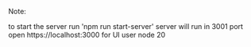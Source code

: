 Note:

to start the server run 'npm run start-server'
server will run in 3001 port
open https://localhost:3000 for UI
user node 20

